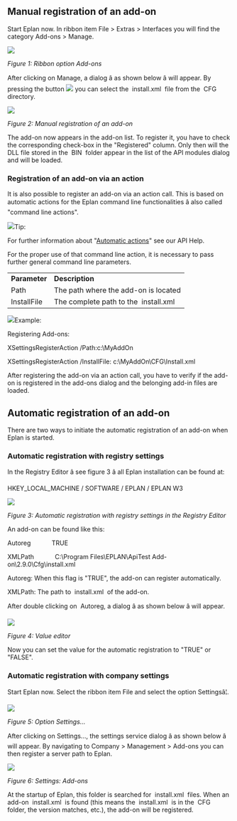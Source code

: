 ## Manual registration of an add-on

Start Eplan now. In ribbon item File > Extras > Interfaces you will find the category Add-ons > Manage.

![](images/Addons_files/image004.jpg)

*Figure 1: Ribbon option Add-ons*

After clicking on Manage, a dialog â as shown below â will appear. By pressing the button ![](images/Addons_files/image005.png) you can select the  install.xml  file from the  CFG  directory.

![](images/Addons_files/image006.jpg)

*Figure 2: Manual registration of an add-on*

The add-on now appears in the add-on list. To register it, you have to check the corresponding check-box in the "Registered" column. Only then will the DLL file stored in the  BIN  folder appear in the list of the API modules dialog and will be loaded.

### Registration of an add-on via an action

It is also possible to register an add-on via an action call. This is based on automatic actions for the Eplan command line functionalities â also called "command line actions".

![](images/Addons_files/image003.gif)Tip:

For further information about "[Automatic actions](AutomaticActions.html)" see our API Help.

For the proper use of that command line action, it is necessary to pass further general command line parameters.

|  |  |
| --- | --- |
| **Parameter** | **Description** |
| Path | The path where the add-on is located |
| InstallFile | The complete path to the  install.xml |

![](images/Addons_files/image007.gif)Example:

Registering Add-ons:

XSettingsRegisterAction /Path:c:\MyAddOn

XSettingsRegisterAction /InstallFile: c:\MyAddOn\CFG\Install.xml

After registering the add-on via an action call, you have to verify if the add-on is registered in the add-ons dialog and the belonging add-in files are loaded.

## Automatic registration of an add-on

There are two ways to initiate the automatic registration of an add-on when Eplan is started.

### Automatic registration with registry settings

In the Registry Editor â see figure 3 â all Eplan installation can be found at:

HKEY\_LOCAL\_MACHINE / SOFTWARE / EPLAN / EPLAN W3

![](images/Addons_files/image008.jpg)

*Figure 3: Automatic registration with registry settings in the Registry Editor*

An add-on can be found like this:

<Add-on>

<Version>

Autoreg            TRUE

XMLPath            C:\Program Files\EPLAN\ApiTest Add-on\2.9.0\Cfg\install.xml

Autoreg: When this flag is "TRUE", the add-on can register automatically.

XMLPath: The path to  install.xml  of the add-on.

After double clicking on  Autoreg, a dialog â as shown below â will appear.

![](images/Addons_files/image009.png)

*Figure 4: Value editor*

Now you can set the value for the automatic registration to "TRUE" or "FALSE".

### Automatic registration with company settings

Start Eplan now. Select the ribbon item File and select the option Settingsâ¦.

![](images/Addons_files/image010.png)

*Figure 5: Option Settings...*

After clicking on Settings..., the settings service dialog â as shown below â will appear. By navigating to Company > Management > Add-ons you can then register a server path to Eplan.

![](images/Addons_files/image011.jpg)

*Figure 6: Settings: Add-ons*

At the startup of Eplan, this folder is searched for  install.xml  files. When an add-on  install.xml  is found (this means the  install.xml  is in the  CFG  folder, the version matches, etc.), the add-on will be registered.